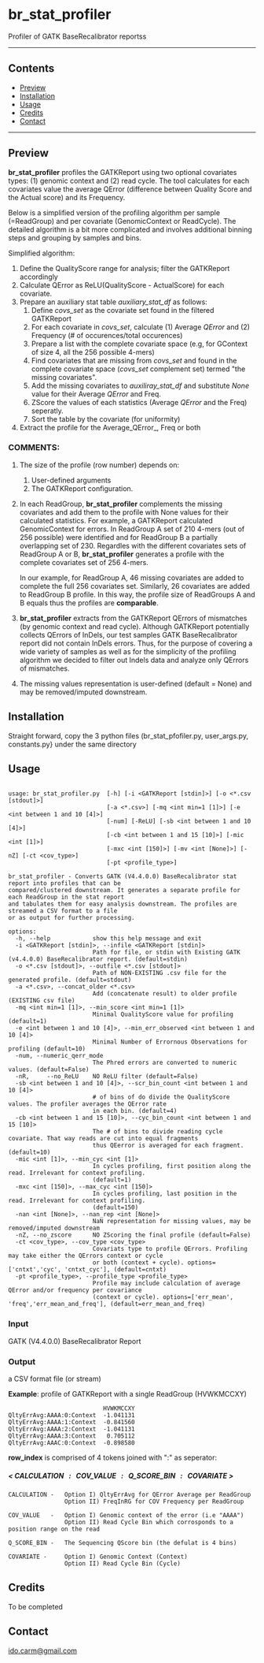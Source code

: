 # br_stat_profiler

Profiler of GATK BaseRecalibrator reportss

---

## Contents

- [Preview](#preview)
- [Installation](#installation)
- [Usage](#usage)
- [Credits](#credits)
- [Contact](#contact)

---

## Preview<a name="preview"></a>

**br_stat_profiler** profiles the GATKReport using two optional covariates types: (1) genomic context and (2) read cycle. The tool calculates for each covariates value the average QError (difference between Quality Score and the Actual score) and its Frequency.

Below is a simplified version of the profiling algorithm per sample (=ReadGroup) and per covariate (GenomicContext or ReadCycle). The detailed algorithm is a bit more complicated and involves additional binning steps and grouping by samples and bins.

Simplified algorithm:

1. Define the QualityScore range for analysis; filter the GATKReport accordingly
2. Calculate QError as ReLU(QualityScore - ActualScore) for each covariate.
3. Prepare an auxiliary stat table *auxiliary_stat_df* as follows:
   1. Define *covs_set* as the covariate set found in the filtered GATKReport
   2. For each covariate in *covs_set*, calculate (1) Average *QError* and (2) Frequency (# of occurences/total occurences)
   3. Prepare a list with the complete covariate space (e.g, for GContext of size 4, all the 256 possible 4-mers)
   4. Find covariates that are missing from *covs_set* and found in the complete covariate space (*covs_set* complement set) termed "the missing covariates".
   5. Add the missing covariates to *auxiliray_stat_df* and substitute *None* value for their Average *QError* and Freq.
   6. ZScore the values of each statistics (Average *QError* and the Freq) seperatly.
   7. Sort the table by the covariate (for uniformity)
4. Extract the profile for the Average_QError_, Freq or both

### COMMENTS:

1. The size of the profile (row number) depends on:

   1. User-defined arguments
   2. The GATKReport configuration.&#10;
2. In each ReadGroup, **br_stat_profiler** complements the missing covariates and add them to the profile with None values for their calculated statistics. For example, a GATKReport calculated GenomicContext for errors. In ReadGroup A set of 210 4-mers (out of 256 possible) were identified and for ReadGroup B a partially overlapping set of 230. Regardles with the different covariates sets of ReadGroup A or B, **br_stat_profiler** generates a profile with the complete covariates set of 256 4-mers.&#10;

   In our example, for ReadGroup A, 46 missing covariates are added to complete the full 256 covariates set. Similarly, 26 covariates are added to ReadGroup B profile. In this way, the profile size of ReadGroups A and B equals thus the profiles are **comparable**.
3. **br_stat_profiler** extracts from the GATKReport QErrors of mismatches (by genomic context and read cycle). Although GATKReport potentially collects QErrors of InDels, our test samples GATK BaseRecalibrator report did not contain InDels errors. Thus, for the purpose of covering a wide variety of samples as well as for the simplicity of the profiling algorithm we decided to filter out Indels data and analyze only QErrors of mismatches.
4. The missing values representation is user-defined (default = None) and may be removed/imputed downstream.

## Installation<a name="installation"></a>

Straight forward, copy the 3 python files (br_stat_pfofiler.py, user_args.py, constants.py} under the same directory

## Usage<a name="usage"></a>

```plaintext

usage: br_stat_profiler.py  [-h] [-i <GATKReport [stdin]>] [-o <*.csv [stdout]>]
                            [-a <*.csv>] [-mq <int min=1 [1]>] [-e <int between 1 and 10 [4]>]
                            [-num] [-ReLU] [-sb <int between 1 and 10 [4]>]
                            [-cb <int between 1 and 15 [10]>] [-mic <int [1]>]
                            [-mxc <int [150]>] [-mv <int [None]>] [-nZ] [-ct <cov_type>]
                            [-pt <profile_type>]

br_stat_profiler - Converts GATK (V4.4.0.0) BaseRecalibrator stat report into profiles that can be 
compared/clustered downstream. It generates a separate profile for each ReadGroup in the stat report
and tabulates them for easy analysis downstream. The profiles are streamed a CSV format to a file 
or as output for further processing.

options:
  -h, --help            show this help message and exit
  -i <GATKReport [stdin]>, --infile <GATKReport [stdin]>
                        Path for file, or stdin with Existing GATK (v4.4.0.0) BaseRecalibrator report. (default=stdin)
  -o <*.csv [stdout]>, --outfile <*.csv [stdout]>
                        Path of NON-EXISTING .csv file for the generated profile. (default=stdout)
  -a <*.csv>, --concat_older <*.csv>
                        Add (concatenate result) to older profile (EXISTING csv file)
  -mq <int min=1 [1]>, --min_score <int min=1 [1]>
                        Minimal QualityScore value for profiling (default=1)
  -e <int between 1 and 10 [4]>, --min_err_observed <int between 1 and 10 [4]>
                        Minimal Number of Errornous Observations for profiling (default=10)
  -num, --numeric_qerr_mode
                        The Phred errors are converted to numeric values. (default=False)
  -nR,     --no_ReLU    NO ReLU filter (default=False)
  -sb <int between 1 and 10 [4]>, --scr_bin_count <int between 1 and 10 [4]>
                        # of bins of do divide the QualityScore values. The profiler averages the QError rate
                        in each bin. (default=4)
  -cb <int between 1 and 15 [10]>, --cyc_bin_count <int between 1 and 15 [10]>
                        The # of bins to divide reading cycle covariate. That way reads are cut into equal fragments
                        thus QEerror is averaged for each fragment. (default=10)
  -mic <int [1]>, --min_cyc <int [1]>
                        In cycles profiling, first position along the read. Irrelevant for context profiling.
                        (default=1)
  -mxc <int [150]>, --max_cyc <int [150]>
                        In cycles profiling, last position in the read. Irrelevant for context profiling.
                        (default=150)
  -nan <int [None]>, --nan_rep <int [None]>
                        NaN representation for missing values, may be removed/imputed downstream
  -nZ, --no_zscore      NO ZScoring the final profile (default=False)
  -ct <cov_type>, --cov_type <cov_type>
                        Covariats type to profile QErrors. Profiling may take either the QErrors context or cycle
                        or both (context + cycle). options=['cntxt','cyc', 'cntxt_cyc'], (default=cntxt)
  -pt <profile_type>, --profile_type <profile_type>
                        Profile may include calculation of average QError and/or frequency per covariance
                        (context or cycle). options=['err_mean', 'freq','err_mean_and_freq'], (default=err_mean_and_freq)
```

### **Input**

GATK (V4.4.0.0) BaseRecalibrator Report

### **Output**

a CSV format file (or stream)

**Example**: profile of GATKReport with a single ReadGroup (HVWKMCCXY)

```
                           HVWKMCCXY
QltyErrAvg:AAAA:0:Context  -1.041131
QltyErrAvg:AAAA:1:Context  -0.841560
QltyErrAvg:AAAA:2:Context  -1.041131
QltyErrAvg:AAAA:3:Context   0.705112
QltyErrAvg:AAAC:0:Context  -0.898580
```

**row_index** is comprised of 4 tokens joined with ":" as seperator:

##### **\< CALCULATION   :   COV_VALUE   :   Q_SCORE_BIN   :   COVARIATE >**

```
CALCULATION -   Option I) QltyErrAvg for QError Average per ReadGroup
                Option II) FreqInRG for COV Frequency per ReadGroup

COV_VALUE   -   Option I) Genomic context of the error (i.e "AAAA")
                Option II) Read Cycle Bin which corrosponds to a position range on the read

Q_SCORE_BIN -   The Sequencing QScore bin (the defulat is 4 bins)

COVARIATE -     Option I) Genomic Context (Context)
                Option II) Read Cycle Bin (Cycle)
```

## Credits<a name="credits"></a>

To be completed

## Contact<a name="contact"></a>

ido.carm@gmail.com
